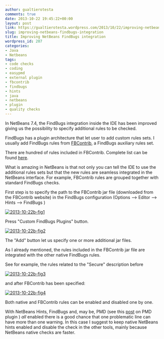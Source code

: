```yaml
---
author: gualtierotesta
comments: true
date: 2013-10-22 19:45:22+00:00
layout: post
link: https://gualtierotesta.wordpress.com/2013/10/22/improving-netbeans-findbugs-integration/
slug: improving-netbeans-findbugs-integration
title: Improving NetBeans FindBugs integration
wordpress_id: 207
categories:
- Java
- Netbeans
tags:
- code checks
- coding
- easypmd
- external plugin
- fbcontrib
- findbugs
- hints
- java
- netbeans
- plugin
- quality checks
---
```


In NetBeans 7.4, the FindBugs integration inside the IDE has been improved giving us the possibility to specify additional rules to be checked.




FindBugs has a plugin architecture that let user to add custom rules sets. I usually add FindBugs rules from [FBContrib](http://fb-contrib.sourceforge.net), a FindBugs auxiliary rules set.




There are hundred of rules included in FBContrib. Complete list can be found [here](http://fb-contrib.sourceforge.net/bugdescriptions.html).




What is amazing in NetBeans is that not only you can tell the IDE to use the additional rules sets but that the new rules are seamless integrated in the NetBeans interface. For example, FBContrib rules are grouped together with standard FindBugs checks.




First step is to specify the path to the FBContrib jar file (downloaded from the FBContrib website) in the FindBugs configuration (Options --> Editor --> Hints --> FindBugs )




[![2013-10-22b-fig1](http://gualtierotesta.files.wordpress.com/2013/10/2013-10-22b-fig1.png?w=1024)](http://gualtierotesta.files.wordpress.com/2013/10/2013-10-22b-fig1.png)




Press "Custom FindBugs Plugins" button.




[![2013-10-22b-fig2](http://gualtierotesta.files.wordpress.com/2013/10/2013-10-22b-fig2.png)](http://gualtierotesta.files.wordpress.com/2013/10/2013-10-22b-fig2.png)




The "Add" button let us specify one or more additional jar files.




As I already mentioned, the rules included in the FBContrib jar file are integrated with the other native FindBugs rules.




See for example, the rules related to the "Secure" description before




[![2013-10-22b-fig3](http://gualtierotesta.files.wordpress.com/2013/10/2013-10-22b-fig3.png?w=1024)](http://gualtierotesta.files.wordpress.com/2013/10/2013-10-22b-fig3.png)




and after FBContrib has been specified:




[![2013-10-22b-fig4](http://gualtierotesta.files.wordpress.com/2013/10/2013-10-22b-fig4.png?w=1024)](http://gualtierotesta.files.wordpress.com/2013/10/2013-10-22b-fig4.png)




Both native and FBContrib rules can be enabled and disabled one by one.




With NetBeans Hints, FindBugs and, may be, PMD (see this [post](http://gualtierotesta.wordpress.com/2013/10/07/pmd-in-netbeans-the-easypmd-plugin/) on PMD plugin ) _all_ enabled there is a good chance that one problematic line can have more than one warning. In this case I suggest to keep native NetBeans hints enabled and disable the check in the other tools, mainly because NetBeans native checks are faster.




